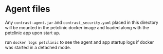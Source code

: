 # Agent files

Any `contrast-agent.jar` and `contrast_security.yaml` placed in this directory
will be mounted in the petclinic docker image and loaded along with the 
petclinic app upon start up.

run `docker logs petclinic` to see the agent and app startup logs if docker
was started in a detached mode.
